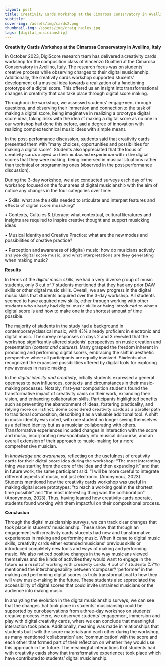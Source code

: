 ```yaml
---
layout: post
title: Creativity Cards Workshop at the Cimarosa Conservatory in Avellino, Italy
subtitle: 
cover-img: /assets/img/cards2.png
thumbnail-img: /assets/img/craig_naples.jpg
tags: [digital_musicianship]
---
```


**Creativity Cards Workshop at the Cimarosa Conservatory in Avellino, Italy**

In October 2023, DigiScore research team has delivered a creativity cards workshop for the composition class of Vincenzo Gualtieri at the Cimarosa Conservatory in Avellino, Italy. The research focus was on students’ creative process while observing changes to their digital musicianship. Additionally, the creativity cards workshop supported students’ development of a musical idea towards a realization of a functioning prototype of a digital score. This offered us an insight into transformational changes in creativity that can take place through digital score making.

Throughout the workshop, we assessed students' engagement through questions, and observing their immersion and connection to the task of making a digital score, being imaginative in realizing a prototype digital score idea, taking risks with the idea of making a digital score as no one in our workshop had done this before, and a degree of innovation with realizing complex technical music ideas with simple means.

In the post-performance discussion, students said that creativity cards presented them with "many choices, opportunities and possibilities for making a digital score". Students also appreciated that the focus of creativity cards stayed on their embodied experience within the digital scores that they were making, being immersed in musical situations rather than technical or programming ones (observed in the post-performance discussion). 

During the 3-day workshop, we also conducted surveys each day of the workshop focused on the four areas of digital musicianship with the aim of notice any changes in the four categories over time:

•	Skills: what are the skills needed to articulate and interpret features and effects of digital score musicking?

•	Contexts, Cultures & Literacy: what contextual, cultural literatures and insights are required to inspire creative thought and support musicking ideas 

•	Musical Identity and Creative Practice: what are the new modes and possibilities of creative practice?

•	Perception and awareness of (digital) music: how do musicians actively analyse digital score music, and what interpretations are they generating when making music?
 

**Results**

In terms of the *digital music skills*, we had a very diverse group of music students, only 3 out of 7 students mentioned that they had any prior DAW skills or other digital music skills.
Overall, we saw progress in the digital music skills that students acquired over the 3-day workshop. All students seemed to have acquired new skills, either through working with other students who already had digital music skills or being introduced to what a digital score is and how to make one in the shortest amount of time possible. 

The majority of students in the study had a background in contemporary/classical music, with 43% already proficient in electronic and digital music. The survey responses on days 2 and 3 revealed that the workshop significantly altered students' perspectives on music creation and presentation (*context and cultures*). Many grasped the freedom inherent in producing and performing digital scores, embracing the shift in aesthetic perspective where all participants are equally involved. Students also recognized the expansive possibilities offered by digital tools for exploring new avenues in music making.

In the *digital identity and creativity*, initially students expressed a general openness to new influences, contexts, and circumstances in their music-making processes. Notably, first-year composition students found the transformative impact of creativity cards on their work, expanding their vision, and enhancing collaboration skills. Participants highlighted benefits such as preventing the abandonment of ideas, fostering practicality, and relying more on instinct. Some considered creativity cards as a parallel path to traditional composition, describing it as a valuable additional tool. A shift in music identity was noted, with one student no longer seeing themselves as a defined identity but as a musician collaborating with others. Transformative experiences included changes in interaction with the score and music, incorporating new vocabulary into musical discourse, and an overall extension of their approach to music-making for a more comprehensive musician.

In *knowledge and awareness*, reflecting on the usefulness of creativity cards for their digital score idea during the workshop: "The most interesting thing was starting from the core of the idea and then expanding it” and that in future work, the same participant said: “I will be more careful to integrate different aspects of music, not just electronic. (Anonymous, 2023). Students mentioned how the creativity cards workshop was useful in making digital score prototypes: "to reach a working goal in the shortest time possible” and “the most interesting thing was the collaboration” (Anonymous, 2023). Thus, having learned how creativity cards operate, students found working with them impactful on their compositional process. 

**Conclusion**

Through the digital musicianship surveys, we can track clear changes that took place in students’ musicianship. These show that through an engagement with creativity cards students had new and transformative experiences in making and performing music. When it came to digital music skills, creativity cards either extended musicians’ previous skills or introduced completely new tools and ways of making and performing music. We also noticed positive changes in the way musicians viewed themselves and the kinds of activities they would want to engage in the future as a result of working with creativity cards. 4 out of 7 students (57%) mentioned the interchangeability between ‘composer’/ ’performer’ in the making and performing digital scores as truly transformational to how they will view music-making in the future. These students also appreciated the accessibility of digital scores that could invite untrained musicians or the audience into making music.

In analyzing the evolution in the digital musicianship surveys, we can see that the changes that took place in students’ musicianship could be supported by our observations from a three-day workshop on students’ creative process. Here, we observed students’ engagement, immersion and play with digital creativity cards, where we can conclude that meaningful interaction took place. Additionally, meaning was made in relationships that students built with the score materials and each other during the workshop, as many mentioned ‘collaboration’ and ‘communication’ with the score and each other that formed part of their reflection on whether they would use this approach in the future. The meaningful interactions that students had with creativity cards show that transformative experiences took place which have contributed to students’ digital musicianship.











